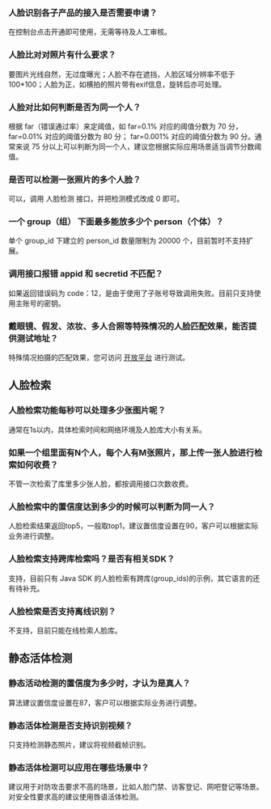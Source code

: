 ### 人脸识别各子产品的接入是否需要申请？
在控制台点击开通即可使用，无需等待及人工审核。

### 人脸比对对照片有什么要求？
要图片光线自然，无过度曝光；人脸不存在遮挡，人脸区域分辨率不低于 100\*100；人脸为正，如横拍的照片带有exif信息，旋转后亦可处理。

### 人脸对比如何判断是否为同一个人？
根据 far（错误通过率）来定阈值，如 far=0.1% 对应的阈值分数为 70 分，far=0.01% 对应的阈值分数为 80 分； far=0.001% 对应的阈值分数为 90 分。通常来说 75 分以上可以判断为同一个人，建议您根据实际应用场景适当调节分数阈值。

### 是否可以检测一张照片的多个人脸？
可以，调用 人脸检测 接口，并把检测模式改成 0 即可。

### 一个 group（组） 下面最多能放多少个 person（个体）？
单个 group_id 下建立的 person_id 数量限制为 20000 个，目前暂时不支持扩展。

### 调用接口报错 appid 和 secretid 不匹配？
如果返回错误码为 code：12，是由于使用了子账号导致调用失败。目前只支持使用主账号的密钥。

### 戴眼镜、假发、浓妆、多人合照等特殊情况的人脸匹配效果，能否提供测试地址？
特殊情况拍摄的匹配效果，您可访问 [开放平台](https://cloud.tencent.com/act/event/ci_demo.html) 进行测试。

## 人脸检索
### 人脸检索功能每秒可以处理多少张图片呢？
通常在1s以内，具体检索时间和网络环境及人脸库大小有关系。

### 如果一个组里面有N个人，每个人有M张照片，那上传一张人脸进行检索如何收费？
不管一次检索了库里多少张人脸，都按调用接口次数收费。

### 人脸检索中的置信度达到多少的时候可以判断为同一人？
人脸检索结果返回top5，一般取top1，建议置信度设置在90，客户可以根据实际业务进行调整。

### 人脸检索支持跨库检索吗？是否有相关SDK？
支持，目前只有 Java SDK 的人脸检索有跨库(group_ids)的示例，其它语言的还有待补充。

### 人脸检索是否支持离线识别？
不支持，目前只能在线检索人脸库。

## 静态活体检测

### 静态活动检测的置信度为多少时，才认为是真人？
算法建议置信度设置在87，客户可以根据实际业务进行调整。

### 静态活体检测是否支持识别视频？
只支持检测静态照片，建议将视频截帧识别。

### 静态活体检测可以应用在哪些场景中？
建议用于对防攻击要求不高的场景，比如人脸门禁、访客登记、网吧登记等场景。对安全性要求高的建议使用唇语活体检测。
